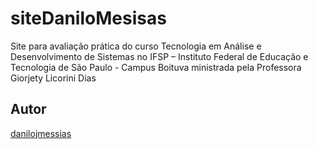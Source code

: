 # siteDaniloMesisas
Site para avaliação prática do curso Tecnologia em Análise e Desenvolvimento de Sistemas no IFSP – Instituto Federal de Educação e Tecnologia de São Paulo - Campus Boituva ministrada pela Professora Giorjety Licorini Dias

## Autor

[danilojmessias](https://www.github.com/danilojmessias)
